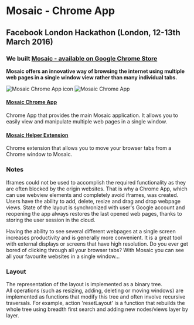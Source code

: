# Mosaic - Chrome App
## Facebook London Hackathon (London, 12-13th March 2016)

### We built [Mosaic - available on Google Chrome Store](https://chrome.google.com/webstore/detail/mosaic/jjkdinonnkgnnapdocolkjfnabepfkmj?hl=en-US&gl=GB)

**Mosaic offers an innovative way of browsing the internet using multiple web pages in a single window view rather than many individual tabs.**

![Mosaic Chrome App icon](https://github.com/Dalimil/Mosaic-Chrome-App/blob/master/Logo-Icon-Mosaic.png)
![Mosaic Chrome App](https://github.com/Dalimil/Mosaic-Chrome-App/blob/master/Screenshot-Mosaic.jpg)

#### [Mosaic Chrome App](https://chrome.google.com/webstore/detail/mosaic/jjkdinonnkgnnapdocolkjfnabepfkmj?hl=en-US&gl=GB)
Chrome App that provides the main Mosaic application. It allows you to easily view and manipulate multiple web pages in a single window.

#### [Mosaic Helper Extension](https://chrome.google.com/webstore/detail/helper-extension-for-mosa/nnhknchgeoeghedkfolliaihjghiijih)
Chrome extension that allows you to move your browser tabs from a Chrome window to Mosaic.

### Notes
Iframes could not be used to accomplish the required functionality as they are often blocked by the origin websites. That is why a Chrome App, which can use webview elements and completely avoid iframes, was created. Users have the ability to add, delete, resize and drag and drop webpage views. State of the layout is synchronized with user's Google account and reopening the app always restores the last opened web pages, thanks to storing the user session in the cloud.

Having the ability to see several different webpages at a single screen increases productivity and is generally more convenient. It is a great tool with external displays or screens that have high resolution. Do you ever get bored of clicking through all your browser tabs? With Mosaic you can see all your favourite websites in a single window...

### Layout
The representation of the layout is implemented as a binary tree.  
All operations (such as resizing, adding, deleting or moving windows) are implemented as functions that modify this tree and often involve recursive traversals. For example, action 'resetLayout' is a function that rebuilds the whole tree using breadth first search and adding new nodes/views layer by layer.